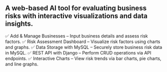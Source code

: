 ## A web-based AI tool for evaluating business risks with interactive visualizations and data insights.

✅ Add & Manage Businesses – Input business details and assess risk factors.
✅ Risk Assessment Dashboard – Visualize risk factors using charts and graphs.
✅ Data Storage with MySQL – Securely store business risk data in MySQL.
✅ REST API with Django – Perform CRUD operations via API endpoints.
✅ Interactive Charts – View risk trends via bar charts, pie charts, and line graphs.
